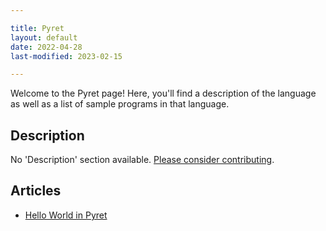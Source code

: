 ```yaml
---

title: Pyret
layout: default
date: 2022-04-28
last-modified: 2023-02-15

---
```


Welcome to the Pyret page! Here, you'll find a description of the language as well as a list of sample programs in that language.

## Description

No 'Description' section available. [Please consider contributing](https://github.com/TheRenegadeCoder/sample-programs-website).

## Articles

- [Hello World in Pyret](https://sampleprograms.io/projects/hello-world/pyret)
